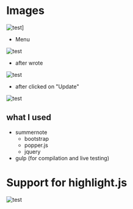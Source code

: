 # Images

![test](https://files.delta-wings.net/uploads/projects/sn/codewrapper/capture1.PNG)]

- Menu

![test](https://files.delta-wings.net/uploads/projects/sn/codewrapper/capture2.PNG)

- after wrote

![test](https://files.delta-wings.net/uploads/projects/sn/codewrapper/capture3.PNG)

- after clicked on "Update"

![test](https://files.delta-wings.net/uploads/projects/sn/codewrapper/capture4.PNG)

## what I used

- summernote 
    - bootstrap
    - popper.js
    - jquery
- gulp (for compilation and live testing)
    
# Support for highlight.js

![test](https://files.delta-wings.net/uploads/projects/sn/codewrapper/capture4.PNG)
